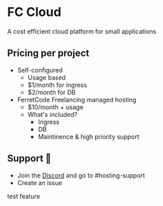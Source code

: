 
# FC Cloud
A cost efficient cloud platform for small applications

## Pricing per project
 
- Self-configured
    - Usage based
    - $1/month for ingress
    - $2/month for DB
- FerretCode Freelancing managed hosting
    - $10/month + usage
    - What's included?
        - Ingress
        - DB
        - Maintinence & high priority support

## Support 📧

- Join the [Discord](https://discord.gg/xk43udsvKA) and go to #hosting-support
- Create an issue

test feature
